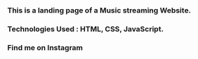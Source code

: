 ### This is a landing page of a Music streaming Website.

### Technologies Used : HTML, CSS, JavaScript.

### Find me on Instagram